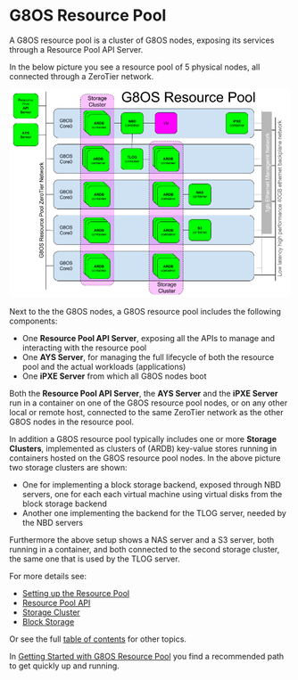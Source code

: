 # G8OS Resource Pool

A G8OS resource pool is a cluster of G8OS nodes, exposing its services through a Resource Pool API Server.

In the below picture you see a resource pool of 5 physical nodes, all connected through a ZeroTier network.

![Architecture](resource-pool.png)

Next to the the G8OS nodes, a G8OS resource pool includes the following components:
- One **Resource Pool API Server**, exposing all the APIs to manage and interacting with the resource pool
- One **AYS Server**, for managing the full lifecycle of both the resource pool and the actual workloads (applications)
- One **iPXE Server** from which all G8OS nodes boot

Both the **Resource Pool API Server**, the **AYS Server** and the **iPXE Server** run in a container on one of the G8OS resource pool nodes, or on any other local or remote host, connected to the same ZeroTier network as the other G8OS nodes in the resource pool.

In addition a G8OS resource pool typically includes one or more **Storage Clusters**, implemented as clusters of (ARDB) key-value stores running in containers hosted on the G8OS resource pool nodes. In the above picture two storage clusters are shown:
- One for implementing a block storage backend, exposed through NBD servers, one for each each virtual machine using virtual disks from the block storage backend
- Another one implementing the backend for the TLOG server, needed by the NBD servers

Furthermore the above setup shows a NAS server and a S3 server, both running in a container, and both connected to the second storage cluster, the same one that is used by the TLOG server.

For more details see:
* [Setting up the Resource Pool](setup/setup.md)
* [Resource Pool API](api.md)
* [Storage Cluster](storagecluster/storagecluster.md)
* [Block Storage](blockstorage/blockstorage.md)

Or see the full [table of contents](SUMMARY.md) for other topics.

In [Getting Started with G8OS Resource Pool](gettingstarted/gettingstarted.md) you find a recommended path to get quickly up and running.
